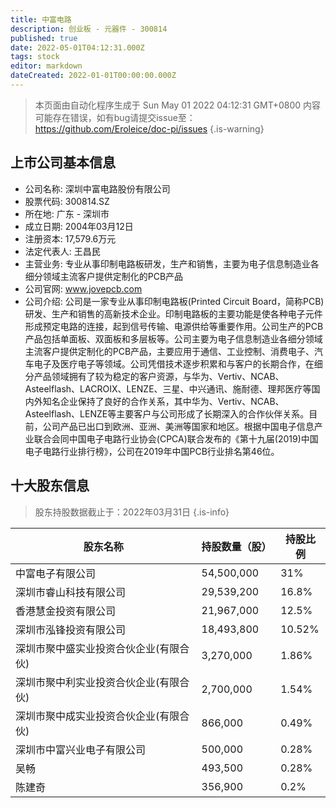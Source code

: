 ```yaml
---
title: 中富电路
description: 创业板 - 元器件 - 300814
published: true
date: 2022-05-01T04:12:31.000Z
tags: stock
editor: markdown
dateCreated: 2022-01-01T00:00:00.000Z
---
```


> 本页面由自动化程序生成于 Sun May 01 2022 04:12:31 GMT+0800
> 内容可能存在错误，如有bug请提交issue至：https://github.com/Eroleice/doc-pi/issues
{.is-warning}

## 上市公司基本信息
- 公司名称: 深圳中富电路股份有限公司
- 股票代码: 300814.SZ
- 所在地: 广东 - 深圳市
- 成立日期: 2004年03月12日
- 注册资本: 17,579.6万元
- 法定代表人: 王昌民
- 主营业务: 专业从事印制电路板研发，生产和销售，主要为电子信息制造业各细分领域主流客户提供定制化的PCB产品
- 公司官网: www.jovepcb.com
- 公司介绍: 公司是一家专业从事印制电路板(Printed Circuit Board，简称PCB)研发、生产和销售的高新技术企业。印制电路板的主要功能是使各种电子元件形成预定电路的连接，起到信号传输、电源供给等重要作用。公司生产的PCB产品包括单面板、双面板和多层板等。公司主要为电子信息制造业各细分领域主流客户提供定制化的PCB产品，主要应用于通信、工业控制、消费电子、汽车电子及医疗电子等领域。公司凭借技术逐步积累和与客户的长期合作，在细分产品领域拥有了较为稳定的客户资源，与华为、Vertiv、NCAB、Asteelflash、LACROIX、LENZE、三星、中兴通讯、施耐德、理邦医疗等国内外知名企业保持了良好的合作关系，其中华为、Vertiv、NCAB、Asteelflash、LENZE等主要客户与公司形成了长期深入的合作伙伴关系。目前，公司产品已出口到欧洲、亚洲、美洲等国家和地区。根据中国电子信息产业联合会同中国电子电路行业协会(CPCA)联合发布的《第十九届(2019)中国电子电路行业排行榜》，公司在2019年中国PCB行业排名第46位。


## 十大股东信息
> 股东持股数据截止于：2022年03月31日
{.is-info}

| 股东名称 | 持股数量（股） | 持股比例 |
| --- | --- | --- |
| 中富电子有限公司 | 54,500,000 | 31% |
| 深圳市睿山科技有限公司 | 29,539,200 | 16.8% |
| 香港慧金投资有限公司 | 21,967,000 | 12.5% |
| 深圳市泓锋投资有限公司 | 18,493,800 | 10.52% |
| 深圳市聚中盛实业投资合伙企业(有限合伙) | 3,270,000 | 1.86% |
| 深圳市聚中利实业投资合伙企业(有限合伙) | 2,700,000 | 1.54% |
| 深圳市聚中成实业投资合伙企业(有限合伙) | 866,000 | 0.49% |
| 深圳市中富兴业电子有限公司 | 500,000 | 0.28% |
| 吴畅 | 493,500 | 0.28% |
| 陈建奇 | 356,900 | 0.2% |




